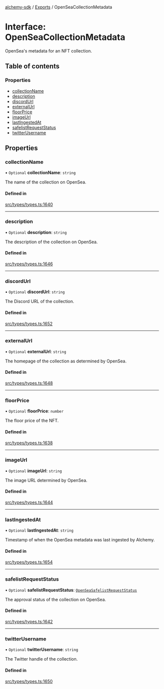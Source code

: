 [alchemy-sdk](../README.md) / [Exports](../modules.md) / OpenSeaCollectionMetadata

# Interface: OpenSeaCollectionMetadata

OpenSea's metadata for an NFT collection.

## Table of contents

### Properties

- [collectionName](OpenSeaCollectionMetadata.md#collectionname)
- [description](OpenSeaCollectionMetadata.md#description)
- [discordUrl](OpenSeaCollectionMetadata.md#discordurl)
- [externalUrl](OpenSeaCollectionMetadata.md#externalurl)
- [floorPrice](OpenSeaCollectionMetadata.md#floorprice)
- [imageUrl](OpenSeaCollectionMetadata.md#imageurl)
- [lastIngestedAt](OpenSeaCollectionMetadata.md#lastingestedat)
- [safelistRequestStatus](OpenSeaCollectionMetadata.md#safelistrequeststatus)
- [twitterUsername](OpenSeaCollectionMetadata.md#twitterusername)

## Properties

### collectionName

• `Optional` **collectionName**: `string`

The name of the collection on OpenSea.

#### Defined in

[src/types/types.ts:1640](https://github.com/alchemyplatform/alchemy-sdk-js/blob/a162d40/src/types/types.ts#L1640)

___

### description

• `Optional` **description**: `string`

The description of the collection on OpenSea.

#### Defined in

[src/types/types.ts:1646](https://github.com/alchemyplatform/alchemy-sdk-js/blob/a162d40/src/types/types.ts#L1646)

___

### discordUrl

• `Optional` **discordUrl**: `string`

The Discord URL of the collection.

#### Defined in

[src/types/types.ts:1652](https://github.com/alchemyplatform/alchemy-sdk-js/blob/a162d40/src/types/types.ts#L1652)

___

### externalUrl

• `Optional` **externalUrl**: `string`

The homepage of the collection as determined by OpenSea.

#### Defined in

[src/types/types.ts:1648](https://github.com/alchemyplatform/alchemy-sdk-js/blob/a162d40/src/types/types.ts#L1648)

___

### floorPrice

• `Optional` **floorPrice**: `number`

The floor price of the NFT.

#### Defined in

[src/types/types.ts:1638](https://github.com/alchemyplatform/alchemy-sdk-js/blob/a162d40/src/types/types.ts#L1638)

___

### imageUrl

• `Optional` **imageUrl**: `string`

The image URL determined by OpenSea.

#### Defined in

[src/types/types.ts:1644](https://github.com/alchemyplatform/alchemy-sdk-js/blob/a162d40/src/types/types.ts#L1644)

___

### lastIngestedAt

• `Optional` **lastIngestedAt**: `string`

Timestamp of when the OpenSea metadata was last ingested by Alchemy.

#### Defined in

[src/types/types.ts:1654](https://github.com/alchemyplatform/alchemy-sdk-js/blob/a162d40/src/types/types.ts#L1654)

___

### safelistRequestStatus

• `Optional` **safelistRequestStatus**: [`OpenSeaSafelistRequestStatus`](../enums/OpenSeaSafelistRequestStatus.md)

The approval status of the collection on OpenSea.

#### Defined in

[src/types/types.ts:1642](https://github.com/alchemyplatform/alchemy-sdk-js/blob/a162d40/src/types/types.ts#L1642)

___

### twitterUsername

• `Optional` **twitterUsername**: `string`

The Twitter handle of the collection.

#### Defined in

[src/types/types.ts:1650](https://github.com/alchemyplatform/alchemy-sdk-js/blob/a162d40/src/types/types.ts#L1650)
